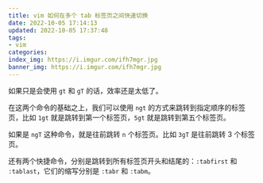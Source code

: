 ```yaml
---
title: vim 如何在多个 tab 标签页之间快速切换
date: 2022-10-05 17:14:13
updated: 2022-10-05 17:37:48
tags:
- vim
categories:
index_img: https://i.imgur.com/ifh7mgr.jpg
banner_img: https://i.imgur.com/ifh7mgr.jpg
---
```


如果只是会使用 `gt` 和 `gT` 的话，效率还是太低了。

在这两个命令的基础之上，我们可以使用 `ngt` 的方式来跳转到指定顺序的标签页，比如 `1gt` 就是跳转到第一个标签页，`5gt` 就是跳转到第五个标签页。

如果是 `ngT` 这种命令，就是往前跳转 `n` 个标签页。比如 `3gT` 是往前跳转 3 个标签页。

还有两个快捷命令，分别是跳转到所有标签页开头和结尾的：`:tabfirst` 和 `:tablast`，它们的缩写分别是 `:tabr` 和 `:tabm`。
